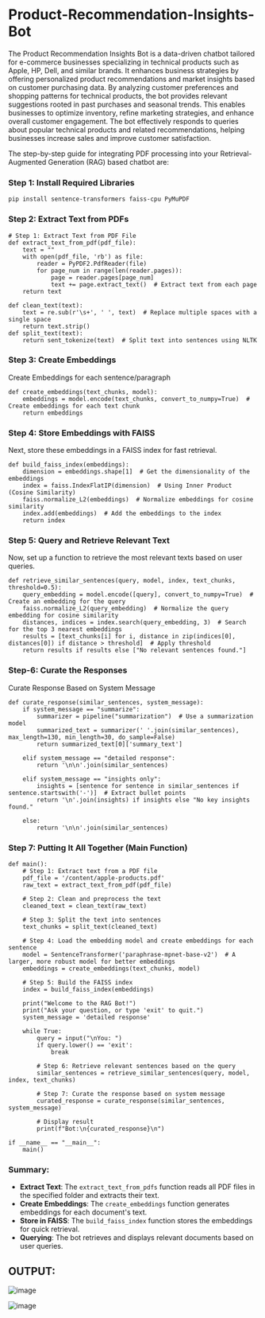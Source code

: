 # Product-Recommendation-Insights-Bot
The Product Recommendation Insights Bot is a data-driven chatbot tailored for e-commerce businesses specializing in technical products such as Apple, HP, Dell, and similar brands. It enhances business strategies by offering personalized product recommendations and market insights based on customer purchasing data. By analyzing customer preferences and shopping patterns for technical products, the bot provides relevant suggestions rooted in past purchases and seasonal trends. This enables businesses to optimize inventory, refine marketing strategies, and enhance overall customer engagement. The bot effectively responds to queries about popular technical products and related recommendations, helping businesses increase sales and improve customer satisfaction.

The step-by-step guide for integrating PDF processing into your Retrieval-Augmented Generation (RAG) based chatbot are:

### Step 1: Install Required Libraries

```
pip install sentence-transformers faiss-cpu PyMuPDF
```

### Step 2: Extract Text from PDFs

```
# Step 1: Extract Text from PDF File
def extract_text_from_pdf(pdf_file):
    text = ""
    with open(pdf_file, 'rb') as file:
        reader = PyPDF2.PdfReader(file)
        for page_num in range(len(reader.pages)):
            page = reader.pages[page_num]
            text += page.extract_text()  # Extract text from each page
    return text

def clean_text(text):
    text = re.sub(r'\s+', ' ', text)  # Replace multiple spaces with a single space
    return text.strip()
def split_text(text):
    return sent_tokenize(text)  # Split text into sentences using NLTK
```

### Step 3: Create Embeddings
Create Embeddings for each sentence/paragraph

```
def create_embeddings(text_chunks, model):
    embeddings = model.encode(text_chunks, convert_to_numpy=True)  # Create embeddings for each text chunk
    return embeddings
```

### Step 4: Store Embeddings with FAISS
Next, store these embeddings in a FAISS index for fast retrieval.

```
def build_faiss_index(embeddings):
    dimension = embeddings.shape[1]  # Get the dimensionality of the embeddings
    index = faiss.IndexFlatIP(dimension)  # Using Inner Product (Cosine Similarity)
    faiss.normalize_L2(embeddings)  # Normalize embeddings for cosine similarity
    index.add(embeddings)  # Add the embeddings to the index
    return index
```

### Step 5: Query and Retrieve Relevant Text
Now, set up a function to retrieve the most relevant texts based on user queries.

```
def retrieve_similar_sentences(query, model, index, text_chunks, threshold=0.5):
    query_embedding = model.encode([query], convert_to_numpy=True)  # Create an embedding for the query
    faiss.normalize_L2(query_embedding)  # Normalize the query embedding for cosine similarity
    distances, indices = index.search(query_embedding, 3)  # Search for the top 3 nearest embeddings
    results = [text_chunks[i] for i, distance in zip(indices[0], distances[0]) if distance > threshold]  # Apply threshold
    return results if results else ["No relevant sentences found."]
```

### Step-6: Curate the Responses
Curate Response Based on System Message

```
def curate_response(similar_sentences, system_message):
    if system_message == "summarize":
        summarizer = pipeline("summarization")  # Use a summarization model
        summarized_text = summarizer(' '.join(similar_sentences), max_length=130, min_length=30, do_sample=False)
        return summarized_text[0]['summary_text']

    elif system_message == "detailed response":
        return '\n\n'.join(similar_sentences)

    elif system_message == "insights only":
        insights = [sentence for sentence in similar_sentences if sentence.startswith('-')]  # Extract bullet points
        return '\n'.join(insights) if insights else "No key insights found."

    else:
        return '\n\n'.join(similar_sentences)
```

### Step 7: Putting It All Together (Main Function)

```
def main():
    # Step 1: Extract text from a PDF file
    pdf_file = '/content/apple-products.pdf'
    raw_text = extract_text_from_pdf(pdf_file)

    # Step 2: Clean and preprocess the text
    cleaned_text = clean_text(raw_text)

    # Step 3: Split the text into sentences
    text_chunks = split_text(cleaned_text)

    # Step 4: Load the embedding model and create embeddings for each sentence
    model = SentenceTransformer('paraphrase-mpnet-base-v2')  # A larger, more robust model for better embeddings
    embeddings = create_embeddings(text_chunks, model)

    # Step 5: Build the FAISS index
    index = build_faiss_index(embeddings)

    print("Welcome to the RAG Bot!")
    print("Ask your question, or type 'exit' to quit.")
    system_message = 'detailed response'

    while True:
        query = input("\nYou: ")
        if query.lower() == 'exit':
            break

        # Step 6: Retrieve relevant sentences based on the query
        similar_sentences = retrieve_similar_sentences(query, model, index, text_chunks)

        # Step 7: Curate the response based on system message
        curated_response = curate_response(similar_sentences, system_message)

        # Display result
        print(f"Bot:\n{curated_response}\n")

if __name__ == "__main__":
    main()
```

### Summary:
- **Extract Text**: The `extract_text_from_pdfs` function reads all PDF files in the specified folder and extracts their text.
- **Create Embeddings**: The `create_embeddings` function generates embeddings for each document's text.
- **Store in FAISS**: The `build_faiss_index` function stores the embeddings for quick retrieval.
- **Querying**: The bot retrieves and displays relevant documents based on user queries.

## OUTPUT:

![image](https://github.com/user-attachments/assets/223c05fd-c8c8-4e33-aa3a-0fcdd0381af5)

![image](https://github.com/user-attachments/assets/b82ab3c4-9bc0-469c-adfd-5a03e082ac07)


